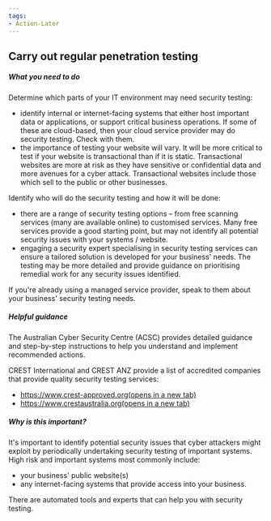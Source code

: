 ```yaml
---
tags:
- Action-Later 
---
```

## Carry out regular penetration testing
##### What you need to do

Determine which parts of your IT environment may need security testing:

- identify internal or internet-facing systems that either host important data or applications, or support critical business operations. If some of these are cloud-based, then your cloud service provider may do security testing. Check with them.
- the importance of testing your website will vary. It will be more critical to test if your website is transactional than if it is static. Transactional websites are more at risk as they have sensitive or confidential data and more avenues for a cyber attack. Transactional websites include those which sell to the public or other businesses.

Identify who will do the security testing and how it will be done:

- there are a range of security testing options – from free scanning services (many are available online) to customised services. Many free services provide a good starting point, but may not identify all potential security issues with your systems / website.
- engaging a security expert specialising in security testing services can ensure a tailored solution is developed for your business' needs. The testing may be more detailed and provide guidance on prioritising remedial work for any security issues identified.

If you're already using a managed service provider, speak to them about your business' security testing needs.

##### Helpful guidance

The Australian Cyber Security Centre (ACSC) provides detailed guidance and step-by-step instructions to help you understand and implement recommended actions.

CREST International and CREST ANZ provide a list of accredited companies that provide quality security testing services:

- [https://www.crest-approved.org(opens in a new tab)](https://www.crest-approved.org/)
- [https://www.crestaustralia.org(opens in a new tab)](https://www.crestaustralia.org/)

##### Why is this important?

It's important to identify potential security issues that cyber attackers might exploit by periodically undertaking security testing of important systems. High risk and important systems most commonly include:

- your business' public website(s)
- any internet-facing systems that provide access into your business.

There are automated tools and experts that can help you with security testing.